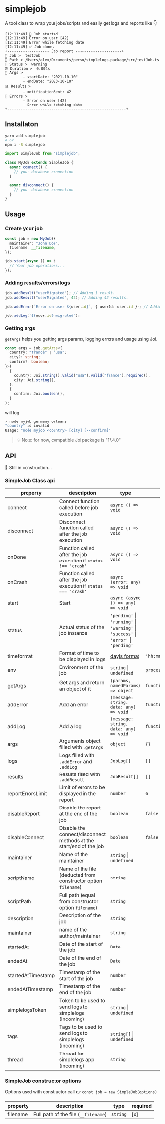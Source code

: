 # simplejob

A tool class to wrap your jobs/scripts and easily get logs and reports like 👇

```
[12:11:49] 🚀 Job started...
[12:11:49] Error on user [42]
[12:11:49] Error while fetching date
[12:11:49] ✅ Job done.
+------------------- Job report ---------------------+
👷 Job >  testJob
📁 Path > /Users/alex/Documents/perso/simplelogs-package/src/testJob.ts
🚦 Status >  warning
⏰ Duration >  0.004s
💬 Args >
        - startDate: "2021-10-10"
        - endDate: "2023-10-10"
📊 Results >
        - notificationSent: 42
🚩 Errors >
        - Error on user [42]
        - Error while fetching date
+------------------------------------------------------+
```

## Installaton

```sh
yarn add simplejob
# or
npm i -S simplejob
```

```ts
import SimpleJob from "simplejob";

class MyJob extends SimpleJob {
  async connect() {
    // your database connection
  }

  async disconnect() {
    // your database connection
  }
}
```

## Usage

### Create your job

```ts
const job = new MyJob({
  maintainer: "John Doe",
  filename: __filename,
});

job.start(async () => {
  // Your job operations...
});
```

### Adding results/errors/logs

```ts
job.addResult("userMigrated"); // Adding 1 result.
job.addResult("userMigrated", 42); // Adding 42 results.

job.addError(`Error on user ${user.id}`, { userId: user.id }); // Adding an error with data.

job.addLog(`${user.id} migrated`);
```

### Getting args

`getArgs` helps you getting args params, logging errors and usage using Joi.

```ts
const args = job.getArgs<{
  country: "france" | "usa";
  city?: string;
  confirm?: boolean;
}>(
  {
    country: Joi.string().valid("usa").valid("france").required(),
    city: Joi.string(),
  },
  {
    confirm: Joi.boolean(),
  }
);
```

will log

```sh
> node myjob germany orleans
"country" is invalid
Usage: "node myjob <country> [city] [--confirm]"
```

> 💡 Note: for now, compatible Joi package is "17.4.0"

## API

🚧 Still in construction...

### SimpleJob Class api

| property           | description                                                        | type                                                                                                     | default                |
| ------------------ | ------------------------------------------------------------------ | -------------------------------------------------------------------------------------------------------- | ---------------------- |
| connect            | Connect function called before job execution                       | `async () => void`                                                                                       |                        |
| disconnect         | Disconnect function called after the job execution                 | `async () => void`                                                                                       |                        |
| onDone             | Function called after the job execution if `status !== 'crash'`    | `async () => void`                                                                                       |                        |
| onCrash            | Function called after the job execution if `status === 'crash'`    | `async (error: any) => void`                                                                             |                        |
| start              | Start                                                              | `async (async () => any) => void`                                                                        |                        |
| status             | Actual status of the job instance                                  | `'pending'` &#124; `'running'` &#124; `'warning'` &#124; `'success'` &#124; `'error'` &#124; `'pending'` |
| timeformat         | Format of time to be displayed in logs                             | [dayjs format](https://day.js.org/docs/en/display/format)                                                | `'hh:mm:ss'`           |
| env                | Environment of the job                                             | `string` &#124; `undefined`                                                                              | `process.env.NODE_ENV` |
| getArgs            | Get args and return an object of it                                | `(params, namedParams) => object`                                                                        | `function`             |
| addError           | Add an error                                                       | `(message: string, data: any) => void`                                                                   | `function`             |
| addLog             | Add a log                                                          | `(message: string, data: any) => void`                                                                   | `function`             |
| args               | Arguments object filled with `.getArgs`                            | `object`                                                                                                 | `{}`                   |
| logs               | Logs filled with `.addError` and `.addLog`                         | `JobLog[]`                                                                                               | `[]`                   |
| results            | Results filled with `.addResult`                                   | `JobResult[] `                                                                                           | `[]`                   |
| reportErrorsLimit  | Limit of errors to be displayed in the report                      | `number`                                                                                                 | `6`                    |
| disableReport      | Disable the report at the end of the job                           | `boolean`                                                                                                | `false`                |
| disableConnect     | Disable the connect/disconnect methods at the start/end of the job | `boolean`                                                                                                | `false`                |
| maintainer         | Name of the maintainer                                             | `string` &#124; `undefined`                                                                              |                        |
| scriptName         | Name of the file (deducted from constructor option `filename`)     | `string`                                                                                                 |                        |
| scriptPath         | Full path (equal from constructor option `filename`)               | `string`                                                                                                 |                        |
| description        | Description of the job                                             | `string`                                                                                                 |                        |
| maintainer         | name of the author/maintainer                                      | `string`                                                                                                 |                        |
| startedAt          | Date of the start of the job                                       | `Date`                                                                                                   |                        |
| endedAt            | Date of the end of the job                                         | `Date`                                                                                                   |                        |
| startedAtTimestamp | Timestamp of the start of the job                                  | `number`                                                                                                 |                        |
| endedAtTimestamp   | Timestamp of the end of the job                                    | `number`                                                                                                 |                        |
| simplelogsToken    | Token to be used to send logs to simplelogs (incoming)             | `string` &#124; `undefined`                                                                              |                        |
| tags               | Tags to be used to send logs to simplelogs (incoming)              | `string[]` &#124; `undefined`                                                                            |                        |
| thread             | Thread for simplelogs app (incoming)                               | `string`                                                                                                 |                        |

### SimpleJob constructor options

Options used with constructor call 👉 `const job = new SimpleJob(options)`

| property | description                          | type     | required |
| -------- | ------------------------------------ | -------- | -------- |
| filename | Full path of the file (`__filename`) | `string` | [x]      |
